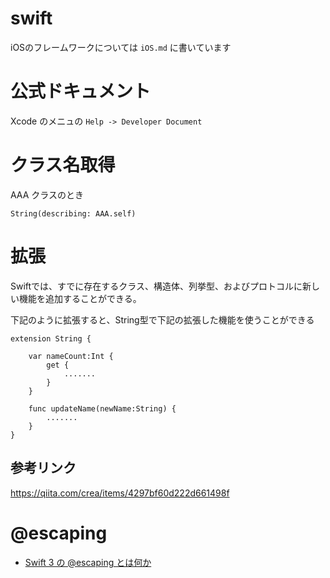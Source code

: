 # swift

iOSのフレームワークについては `iOS.md` に書いています

# 公式ドキュメント
Xcode のメニュの `Help -> Developer Document`

# クラス名取得

AAA クラスのとき

```
String(describing: AAA.self)
```

# 拡張


Swiftでは、すでに存在するクラス、構造体、列挙型、およびプロトコルに新しい機能を追加することができる。

下記のように拡張すると、String型で下記の拡張した機能を使うことができる

```
extension String {

    var nameCount:Int {
        get {
            .......
        }
    }

	func updateName(newName:String) {
        .......
    }
}
```

## 参考リンク
https://qiita.com/crea/items/4297bf60d222d661498f

# @escaping

- [Swift 3 の @escaping とは何か](https://qiita.com/mishimay/items/1232dbfe8208e77ed10e)
